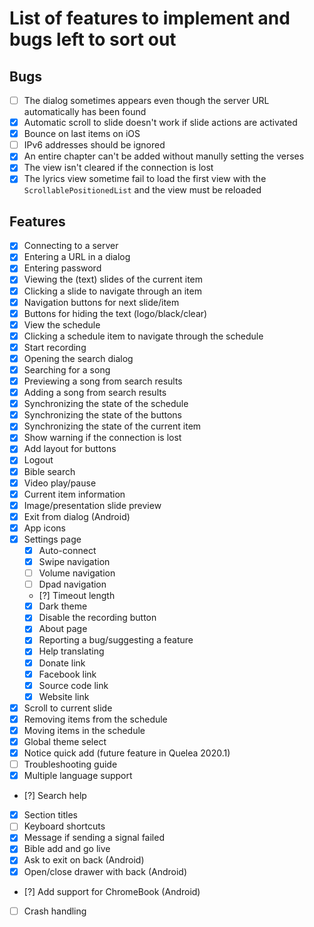 # List of features to implement and bugs left to sort out

## Bugs
- [ ] The dialog sometimes appears even though the server URL automatically has been found
- [x] Automatic scroll to slide doesn't work if slide actions are activated
- [x] Bounce on last items on iOS
- [ ] IPv6 addresses should be ignored
- [x] An entire chapter can't be added without manully setting the verses
- [x] The view isn't cleared if the connection is lost
- [x] The lyrics view sometime fail to load the first view with the `ScrollablePositionedList` and the view must be reloaded

## Features
- [x] Connecting to a server
- [x] Entering a URL in a dialog
- [x] Entering password
- [x] Viewing the (text) slides of the current item
- [x] Clicking a slide to navigate through an item
- [x] Navigation buttons for next slide/item
- [x] Buttons for hiding the text (logo/black/clear)
- [x] View the schedule
- [x] Clicking a schedule item to navigate through the schedule
- [x] Start recording
- [x] Opening the search dialog
- [x] Searching for a song
- [x] Previewing a song from search results
- [x] Adding a song from search results
- [x] Synchronizing the state of the schedule
- [x] Synchronizing the state of the buttons
- [x] Synchronizing the state of the current item
- [x] Show warning if the connection is lost
- [x] Add layout for buttons
- [x] Logout
- [x] Bible search
- [x] Video play/pause
- [x] Current item information
- [x] Image/presentation slide preview
- [x] Exit from dialog (Android)
- [x] App icons
- [x] Settings page
    - [x] Auto-connect
    - [x] Swipe navigation
    - [ ] Volume navigation
    - [ ] Dpad navigation
    - [?] Timeout length
    - [x] Dark theme
    - [x] Disable the recording button
    - [x] About page
    - [x] Reporting a bug/suggesting a feature
    - [x] Help translating
    - [x] Donate link
    - [x] Facebook link
    - [x] Source code link
    - [x] Website link
- [x] Scroll to current slide
- [x] Removing items from the schedule
- [x] Moving items in the schedule
- [x] Global theme select
- [x] Notice quick add (future feature in Quelea 2020.1)
- [ ] Troubleshooting guide
- [x] Multiple language support
- [?] Search help
- [x] Section titles
- [ ] Keyboard shortcuts
- [x] Message if sending a signal failed
- [x] Bible add and go live
- [x] Ask to exit on back (Android)
- [x] Open/close drawer with back (Android)
- [?] Add support for ChromeBook (Android)
- [ ] Crash handling